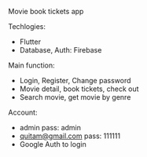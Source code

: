 Movie book tickets app

Techlogies:
- Flutter
- Database, Auth: Firebase


Main function:
- Login, Register, Change password
- Movie detail, book tickets, check out
- Search movie, get movie by genre

Account:
- admin               pass: admin
- quitam@gmail.com    pass: 111111
- Google Auth to login
